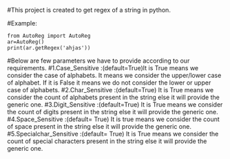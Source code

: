 #This project is created to get regex of a string in python.

#Example:
```
from AutoReg import AutoReg
ar=AutoReg()
print(ar.getRegex('ahjas'))
```

#Below are few parameters we have to provide according to our requirements.
#1.Case_Sensitive :(default=True)It is True means we consider the case of alphabets. It means we consider the upper/lower case of alphabet. If it is False it 		  means we do not consider the lower or upper case of alphabets. 
#2.Char_Sensitive :(default=True) It is True means we consider the count of alphabets present in the string else it will provide the generic one.
#3.Digit_Sensitive :(default=True) It is True means we consider the count of digits present in the string else it will provide the generic one.
#4.Space_Sensitive :(default= True) It is true means we consider the count of space present in the string else it will provide the generic one.
#5.Specialchar_Sensitive :(default= True) It is True means we consider the count of special characters present in the string else it will provide the generic one.




